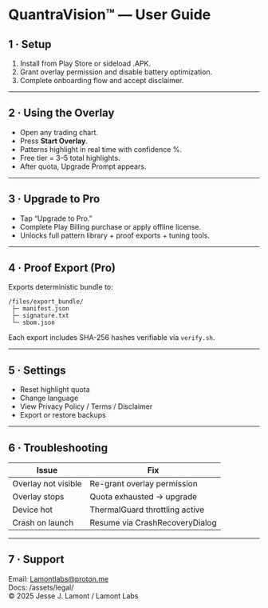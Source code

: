 # QuantraVision™ — User Guide

## 1 · Setup
1. Install from Play Store or sideload .APK.  
2. Grant overlay permission and disable battery optimization.  
3. Complete onboarding flow and accept disclaimer.  

---

## 2 · Using the Overlay
- Open any trading chart.  
- Press **Start Overlay**.  
- Patterns highlight in real time with confidence %.  
- Free tier = 3–5 total highlights.  
- After quota, Upgrade Prompt appears.  

---

## 3 · Upgrade to Pro
- Tap “Upgrade to Pro.”  
- Complete Play Billing purchase or apply offline license.  
- Unlocks full pattern library + proof exports + tuning tools.  

---

## 4 · Proof Export (Pro)
Exports deterministic bundle to:  
```
/files/export_bundle/
 ├─ manifest.json
 ├─ signature.txt
 └─ sbom.json
```
Each export includes SHA-256 hashes verifiable via `verify.sh`.

---

## 5 · Settings
- Reset highlight quota  
- Change language  
- View Privacy Policy / Terms / Disclaimer  
- Export or restore backups  

---

## 6 · Troubleshooting
| Issue | Fix |
|--------|-----|
| Overlay not visible | Re-grant overlay permission |
| Overlay stops | Quota exhausted → upgrade |
| Device hot | ThermalGuard throttling active |
| Crash on launch | Resume via CrashRecoveryDialog |

---

## 7 · Support
Email: Lamontlabs@proton.me  
Docs: /assets/legal/  
© 2025 Jesse J. Lamont / Lamont Labs
